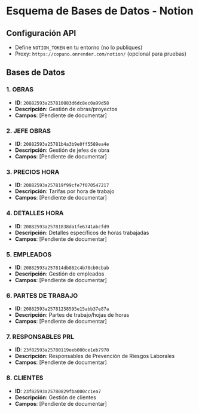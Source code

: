 # Esquema de Bases de Datos - Notion

## Configuración API
- Define `NOTION_TOKEN` en tu entorno (no lo publiques)
- Proxy: `https://copuno.onrender.com/notion/` (opcional para pruebas)

## Bases de Datos

### 1. OBRAS
- **ID**: `20882593a257810083d6dc8ec0a99d58`
- **Descripción**: Gestión de obras/proyectos
- **Campos**: [Pendiente de documentar]

### 2. JEFE OBRAS
- **ID**: `20882593a25781b4a3b9e0ff5589ea4e`
- **Descripción**: Gestión de jefes de obra
- **Campos**: [Pendiente de documentar]

### 3. PRECIOS HORA
- **ID**: `20882593a257819f99cfe7f070547217`
- **Descripción**: Tarifas por hora de trabajo
- **Campos**: [Pendiente de documentar]

### 4. DETALLES HORA
- **ID**: `20882593a25781838da1fe6741abcfd9`
- **Descripción**: Detalles específicos de horas trabajadas
- **Campos**: [Pendiente de documentar]

### 5. EMPLEADOS
- **ID**: `20882593a257814db882c4b70cb0cbab`
- **Descripción**: Gestión de empleados
- **Campos**: [Pendiente de documentar]

### 6. PARTES DE TRABAJO
- **ID**: `20882593a25781258595e15abb37e87a`
- **Descripción**: Partes de trabajo/hojas de horas
- **Campos**: [Pendiente de documentar]

### 7. RESPONSABLES PRL
- **ID**: `23f82593a25780119eeb000ce1eb7970`
- **Descripción**: Responsables de Prevención de Riesgos Laborales
- **Campos**: [Pendiente de documentar]

### 8. CLIENTES
- **ID**: `23f82593a25780829fba000cc1ea7`
- **Descripción**: Gestión de clientes
- **Campos**: [Pendiente de documentar] 
